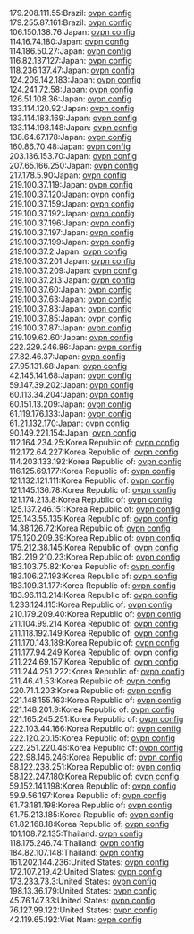 179.208.111.55:Brazil: [ovpn config](vpn/179_208_111_55.ovpn)  
179.255.87.161:Brazil: [ovpn config](vpn/179_255_87_161.ovpn)  
106.150.138.76:Japan: [ovpn config](vpn/106_150_138_76.ovpn)  
114.16.74.180:Japan: [ovpn config](vpn/114_16_74_180.ovpn)  
114.186.50.27:Japan: [ovpn config](vpn/114_186_50_27.ovpn)  
116.82.137.127:Japan: [ovpn config](vpn/116_82_137_127.ovpn)  
118.236.137.47:Japan: [ovpn config](vpn/118_236_137_47.ovpn)  
124.209.142.183:Japan: [ovpn config](vpn/124_209_142_183.ovpn)  
124.241.72.58:Japan: [ovpn config](vpn/124_241_72_58.ovpn)  
126.51.108.36:Japan: [ovpn config](vpn/126_51_108_36.ovpn)  
133.114.120.92:Japan: [ovpn config](vpn/133_114_120_92.ovpn)  
133.114.183.169:Japan: [ovpn config](vpn/133_114_183_169.ovpn)  
133.114.198.148:Japan: [ovpn config](vpn/133_114_198_148.ovpn)  
138.64.67.178:Japan: [ovpn config](vpn/138_64_67_178.ovpn)  
160.86.70.48:Japan: [ovpn config](vpn/160_86_70_48.ovpn)  
203.136.153.70:Japan: [ovpn config](vpn/203_136_153_70.ovpn)  
207.65.166.250:Japan: [ovpn config](vpn/207_65_166_250.ovpn)  
217.178.5.90:Japan: [ovpn config](vpn/217_178_5_90.ovpn)  
219.100.37.119:Japan: [ovpn config](vpn/219_100_37_119.ovpn)  
219.100.37.120:Japan: [ovpn config](vpn/219_100_37_120.ovpn)  
219.100.37.159:Japan: [ovpn config](vpn/219_100_37_159.ovpn)  
219.100.37.192:Japan: [ovpn config](vpn/219_100_37_192.ovpn)  
219.100.37.196:Japan: [ovpn config](vpn/219_100_37_196.ovpn)  
219.100.37.197:Japan: [ovpn config](vpn/219_100_37_197.ovpn)  
219.100.37.199:Japan: [ovpn config](vpn/219_100_37_199.ovpn)  
219.100.37.2:Japan: [ovpn config](vpn/219_100_37_2.ovpn)  
219.100.37.201:Japan: [ovpn config](vpn/219_100_37_201.ovpn)  
219.100.37.209:Japan: [ovpn config](vpn/219_100_37_209.ovpn)  
219.100.37.213:Japan: [ovpn config](vpn/219_100_37_213.ovpn)  
219.100.37.60:Japan: [ovpn config](vpn/219_100_37_60.ovpn)  
219.100.37.63:Japan: [ovpn config](vpn/219_100_37_63.ovpn)  
219.100.37.83:Japan: [ovpn config](vpn/219_100_37_83.ovpn)  
219.100.37.85:Japan: [ovpn config](vpn/219_100_37_85.ovpn)  
219.100.37.87:Japan: [ovpn config](vpn/219_100_37_87.ovpn)  
219.109.62.60:Japan: [ovpn config](vpn/219_109_62_60.ovpn)  
222.229.246.86:Japan: [ovpn config](vpn/222_229_246_86.ovpn)  
27.82.46.37:Japan: [ovpn config](vpn/27_82_46_37.ovpn)  
27.95.131.68:Japan: [ovpn config](vpn/27_95_131_68.ovpn)  
42.145.141.68:Japan: [ovpn config](vpn/42_145_141_68.ovpn)  
59.147.39.202:Japan: [ovpn config](vpn/59_147_39_202.ovpn)  
60.113.34.204:Japan: [ovpn config](vpn/60_113_34_204.ovpn)  
60.151.13.209:Japan: [ovpn config](vpn/60_151_13_209.ovpn)  
61.119.176.133:Japan: [ovpn config](vpn/61_119_176_133.ovpn)  
61.21.132.170:Japan: [ovpn config](vpn/61_21_132_170.ovpn)  
90.149.221.154:Japan: [ovpn config](vpn/90_149_221_154.ovpn)  
112.164.234.25:Korea Republic of: [ovpn config](vpn/112_164_234_25.ovpn)  
112.172.64.227:Korea Republic of: [ovpn config](vpn/112_172_64_227.ovpn)  
114.203.133.192:Korea Republic of: [ovpn config](vpn/114_203_133_192.ovpn)  
116.125.69.177:Korea Republic of: [ovpn config](vpn/116_125_69_177.ovpn)  
121.132.121.111:Korea Republic of: [ovpn config](vpn/121_132_121_111.ovpn)  
121.145.136.78:Korea Republic of: [ovpn config](vpn/121_145_136_78.ovpn)  
121.174.213.8:Korea Republic of: [ovpn config](vpn/121_174_213_8.ovpn)  
125.137.246.151:Korea Republic of: [ovpn config](vpn/125_137_246_151.ovpn)  
125.143.55.135:Korea Republic of: [ovpn config](vpn/125_143_55_135.ovpn)  
14.38.126.72:Korea Republic of: [ovpn config](vpn/14_38_126_72.ovpn)  
175.120.209.39:Korea Republic of: [ovpn config](vpn/175_120_209_39.ovpn)  
175.212.38.145:Korea Republic of: [ovpn config](vpn/175_212_38_145.ovpn)  
182.219.210.23:Korea Republic of: [ovpn config](vpn/182_219_210_23.ovpn)  
183.103.75.82:Korea Republic of: [ovpn config](vpn/183_103_75_82.ovpn)  
183.106.27.193:Korea Republic of: [ovpn config](vpn/183_106_27_193.ovpn)  
183.109.31.177:Korea Republic of: [ovpn config](vpn/183_109_31_177.ovpn)  
183.96.113.214:Korea Republic of: [ovpn config](vpn/183_96_113_214.ovpn)  
1.233.124.115:Korea Republic of: [ovpn config](vpn/1_233_124_115.ovpn)  
210.179.209.40:Korea Republic of: [ovpn config](vpn/210_179_209_40.ovpn)  
211.104.99.214:Korea Republic of: [ovpn config](vpn/211_104_99_214.ovpn)  
211.118.192.149:Korea Republic of: [ovpn config](vpn/211_118_192_149.ovpn)  
211.170.143.189:Korea Republic of: [ovpn config](vpn/211_170_143_189.ovpn)  
211.177.94.249:Korea Republic of: [ovpn config](vpn/211_177_94_249.ovpn)  
211.224.69.157:Korea Republic of: [ovpn config](vpn/211_224_69_157.ovpn)  
211.244.251.222:Korea Republic of: [ovpn config](vpn/211_244_251_222.ovpn)  
211.46.41.53:Korea Republic of: [ovpn config](vpn/211_46_41_53.ovpn)  
220.71.1.203:Korea Republic of: [ovpn config](vpn/220_71_1_203.ovpn)  
221.148.155.163:Korea Republic of: [ovpn config](vpn/221_148_155_163.ovpn)  
221.148.201.9:Korea Republic of: [ovpn config](vpn/221_148_201_9.ovpn)  
221.165.245.251:Korea Republic of: [ovpn config](vpn/221_165_245_251.ovpn)  
222.103.44.166:Korea Republic of: [ovpn config](vpn/222_103_44_166.ovpn)  
222.120.20.15:Korea Republic of: [ovpn config](vpn/222_120_20_15.ovpn)  
222.251.220.46:Korea Republic of: [ovpn config](vpn/222_251_220_46.ovpn)  
222.98.146.246:Korea Republic of: [ovpn config](vpn/222_98_146_246.ovpn)  
58.122.238.251:Korea Republic of: [ovpn config](vpn/58_122_238_251.ovpn)  
58.122.247.180:Korea Republic of: [ovpn config](vpn/58_122_247_180.ovpn)  
59.152.141.198:Korea Republic of: [ovpn config](vpn/59_152_141_198.ovpn)  
59.9.56.197:Korea Republic of: [ovpn config](vpn/59_9_56_197.ovpn)  
61.73.181.198:Korea Republic of: [ovpn config](vpn/61_73_181_198.ovpn)  
61.75.213.185:Korea Republic of: [ovpn config](vpn/61_75_213_185.ovpn)  
61.82.168.18:Korea Republic of: [ovpn config](vpn/61_82_168_18.ovpn)  
101.108.72.135:Thailand: [ovpn config](vpn/101_108_72_135.ovpn)  
118.175.246.74:Thailand: [ovpn config](vpn/118_175_246_74.ovpn)  
184.82.107.148:Thailand: [ovpn config](vpn/184_82_107_148.ovpn)  
161.202.144.236:United States: [ovpn config](vpn/161_202_144_236.ovpn)  
172.107.219.42:United States: [ovpn config](vpn/172_107_219_42.ovpn)  
173.233.73.3:United States: [ovpn config](vpn/173_233_73_3.ovpn)  
198.13.36.179:United States: [ovpn config](vpn/198_13_36_179.ovpn)  
45.76.147.33:United States: [ovpn config](vpn/45_76_147_33.ovpn)  
76.127.99.122:United States: [ovpn config](vpn/76_127_99_122.ovpn)  
42.119.65.192:Viet Nam: [ovpn config](vpn/42_119_65_192.ovpn)  
